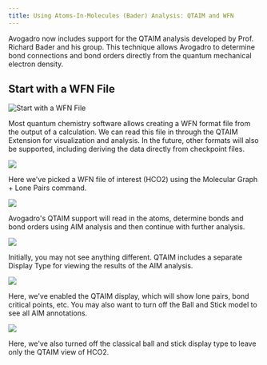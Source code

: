 ```yaml
---
title: Using Atoms-In-Molecules (Bader) Analysis: QTAIM and WFN
---
```


Avogadro now includes support for the QTAIM analysis developed by Prof. Richard Bader and his group. This technique allows Avogadro to determine bond connections and bond orders directly from the quantum mechanical electron density.

## Start with a WFN File

![Start with a WFN File][1]

[1]: ../images/1-using-qtaim-and-wfn/start-with-a-wfn-file.png

Most quantum chemistry software allows creating a WFN format file from the output of a calculation. We can read this file in through the QTAIM Extension for visualization and analysis. In the future, other formats will also be supported, including deriving the data directly from checkpoint files.

![][2]

[2]: ../images/1-using-qtaim-and-wfn/media_1340250901000.png

Here we've picked a WFN file of interest (HCO2) using the Molecular Graph + Lone Pairs command.

![][3]

[3]: ../images/1-using-qtaim-and-wfn/media_1340250954094.png

Avogadro's QTAIM support will read in the atoms, determine bonds and bond orders using AIM analysis and then continue with further analysis.

![][4]

[4]: ../images/1-using-qtaim-and-wfn/media_1340251076292.png

Initially, you may not see anything different. QTAIM includes a separate Display Type for viewing the results of the AIM analysis.

![][5]

[5]: ../images/1-using-qtaim-and-wfn/media_1340251126011.png

Here, we've enabled the QTAIM display, which will show lone pairs, bond critical points, etc. You may also want to turn off the Ball and Stick model to see all AIM annotations.

![][6]

[6]: ../images/1-using-qtaim-and-wfn/media_1340251283231.png

Here, we've also turned off the classical ball and stick display type to leave only the QTAIM view of HCO2.
